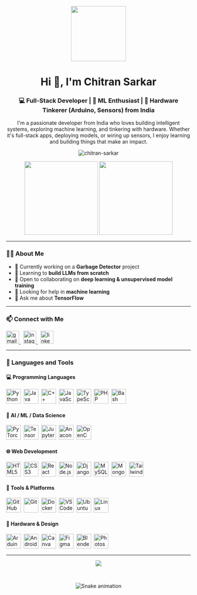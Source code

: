 <div align="center">
  <img height="150" src="https://media.giphy.com/media/M9gbBd9nbDrOTu1Mqx/giphy.gif" />
</div>

<h1 align="center">Hi 👋, I'm Chitran Sarkar</h1>
<h3 align="center">💻 Full-Stack Developer | 🤖 ML Enthusiast | 🔧 Hardware Tinkerer (Arduino, Sensors) from India</h3>

<p align="center">
  I'm a passionate developer from India who loves building intelligent systems, exploring machine learning, and tinkering with hardware. Whether it's full-stack apps, deploying models, or wiring up sensors, I enjoy learning and building things that make an impact.
</p>

<p align="center">
  <img src="https://komarev.com/ghpvc/?username=chitran-sarkar&label=Profile%20views&color=0e75b6&style=flat" alt="chitran-sarkar" />
</p>

<p align="center">
  <img src="https://github-readme-stats.vercel.app/api?username=chitran-sarkar&show_icons=true&theme=radical" height="200"/>
  <img src="https://github-readme-stats.vercel.app/api/top-langs?username=chitran-sarkar&layout=compact&theme=radical" height="200"/>
</p>

---

### 👩‍💻 About Me

- 🔭 Currently working on a **Garbage Detector** project  
- 🌱 Learning to **build LLMs from scratch**  
- 👯 Open to collaborating on **deep learning & unsupervised model training**  
- 🤝 Looking for help in **machine learning**  
- 💬 Ask me about **TensorFlow**

---

### 📫 Connect with Me

<p align="left">
  <a href="mailto:sarkarchitran@gmail.com" target="_blank">
    <img src="https://img.shields.io/static/v1?message=Gmail&logo=gmail&label=&color=D14836&logoColor=white&labelColor=&style=for-the-badge" height="35" alt="gmail logo" />
  </a>  
  &nbsp;
  <a href="https://instagram.com/_.duh.its_chitran._" target="_blank">
    <img src="https://img.shields.io/static/v1?message=Instagram&logo=instagram&label=&color=E4405F&logoColor=white&labelColor=&style=for-the-badge" height="35" alt="instagram logo" />
  </a>
  &nbsp;
  <a href="https://www.linkedin.com/in/chitran-sarkar-50544b374" target="_blank">
    <img src="https://img.shields.io/static/v1?message=LinkedIn&logo=linkedin&label=&color=0077B5&logoColor=white&labelColor=&style=for-the-badge" height="35" alt="linkedin logo" />
  </a>
</p>

---

### 🧠 Languages and Tools

#### 💻 Programming Languages
<p align="left">
  <img src="https://cdn.jsdelivr.net/gh/devicons/devicon/icons/python/python-original.svg" height="40" title="Python"/>&nbsp;
  <img src="https://cdn.jsdelivr.net/gh/devicons/devicon/icons/java/java-original.svg" height="40" title="Java"/>&nbsp;
  <img src="https://cdn.jsdelivr.net/gh/devicons/devicon/icons/cplusplus/cplusplus-original.svg" height="40" title="C++"/>&nbsp;
  <img src="https://cdn.jsdelivr.net/gh/devicons/devicon/icons/javascript/javascript-original.svg" height="40" title="JavaScript"/>&nbsp;
  <img src="https://cdn.jsdelivr.net/gh/devicons/devicon/icons/typescript/typescript-original.svg" height="40" title="TypeScript"/>&nbsp;
  <img src="https://cdn.jsdelivr.net/gh/devicons/devicon/icons/php/php-original.svg" height="40" title="PHP"/>&nbsp;
  <img src="https://cdn.jsdelivr.net/gh/devicons/devicon/icons/bash/bash-original.svg" height="40" title="Bash"/>&nbsp;
</p>

#### 🔬 AI / ML / Data Science
<p align="left">
  <img src="https://cdn.jsdelivr.net/gh/devicons/devicon/icons/pytorch/pytorch-original.svg" height="40" title="PyTorch"/>&nbsp;
  <img src="https://cdn.jsdelivr.net/gh/devicons/devicon/icons/tensorflow/tensorflow-original.svg" height="40" title="TensorFlow"/>&nbsp;
  <img src="https://cdn.jsdelivr.net/gh/devicons/devicon/icons/jupyter/jupyter-original.svg" height="40" title="Jupyter Notebook"/>&nbsp;
  <img src="https://cdn.jsdelivr.net/gh/devicons/devicon/icons/anaconda/anaconda-original.svg" height="40" title="Anaconda"/>&nbsp;
  <img src="https://cdn.jsdelivr.net/gh/devicons/devicon/icons/opencv/opencv-original.svg" height="40" title="OpenCV"/>&nbsp;
</p>

#### 🌐 Web Development
<p align="left">
  <img src="https://cdn.jsdelivr.net/gh/devicons/devicon/icons/html5/html5-original.svg" height="40" title="HTML5"/>&nbsp;
  <img src="https://cdn.jsdelivr.net/gh/devicons/devicon/icons/css3/css3-original.svg" height="40" title="CSS3"/>&nbsp;
  <img src="https://cdn.jsdelivr.net/gh/devicons/devicon/icons/react/react-original.svg" height="40" title="React"/>&nbsp;
  <img src="https://cdn.jsdelivr.net/gh/devicons/devicon/icons/nodejs/nodejs-original.svg" height="40" title="Node.js"/>&nbsp;
  <img src="https://cdn.jsdelivr.net/gh/devicons/devicon/icons/django/django-plain.svg" height="40" title="Django"/>&nbsp;
  <img src="https://cdn.jsdelivr.net/gh/devicons/devicon/icons/mysql/mysql-original.svg" height="40" title="MySQL"/>&nbsp;
  <img src="https://cdn.jsdelivr.net/gh/devicons/devicon/icons/mongodb/mongodb-original.svg" height="40" title="MongoDB"/>&nbsp;
  <img src="https://cdn.jsdelivr.net/gh/devicons/devicon/icons/tailwindcss/tailwindcss-original-wordmark.svg" height="40" title="Tailwind CSS"/>&nbsp;
</p>

#### 🧰 Tools & Platforms
<p align="left">
  <img src="https://cdn.jsdelivr.net/gh/devicons/devicon/icons/github/github-original.svg" height="40" title="GitHub"/>&nbsp;
  <img src="https://cdn.jsdelivr.net/gh/devicons/devicon/icons/git/git-original.svg" height="40" title="Git"/>&nbsp;
  <img src="https://cdn.jsdelivr.net/gh/devicons/devicon/icons/docker/docker-original.svg" height="40" title="Docker"/>&nbsp;
  <img src="https://cdn.jsdelivr.net/gh/devicons/devicon/icons/vscode/vscode-original.svg" height="40" title="VS Code"/>&nbsp;
  <img src="https://cdn.jsdelivr.net/gh/devicons/devicon/icons/ubuntu/ubuntu-plain.svg" height="40" title="Ubuntu"/>&nbsp;
  <img src="https://cdn.jsdelivr.net/gh/devicons/devicon/icons/linux/linux-original.svg" height="40" title="Linux"/>&nbsp;
</p>

#### 🤖 Hardware & Design
<p align="left">
  <img src="https://cdn.jsdelivr.net/gh/devicons/devicon/icons/arduino/arduino-original.svg" height="40" title="Arduino"/>&nbsp;
  <img src="https://cdn.jsdelivr.net/gh/devicons/devicon/icons/android/android-original.svg" height="40" title="Android"/>&nbsp;
  <img src="https://cdn.jsdelivr.net/gh/devicons/devicon/icons/canva/canva-original.svg" height="40" title="Canva"/>&nbsp;
  <img src="https://cdn.jsdelivr.net/gh/devicons/devicon/icons/figma/figma-original.svg" height="40" title="Figma"/>&nbsp;
  <img src="https://cdn.jsdelivr.net/gh/devicons/devicon/icons/blender/blender-original.svg" height="40" title="Blender"/>&nbsp;
  <img src="https://cdn.jsdelivr.net/gh/devicons/devicon/icons/photoshop/photoshop-plain.svg" height="40" title="Photoshop"/>&nbsp;
</p>

---

<p align="center">
  <img src="https://github-profile-trophy.vercel.app/?username=chitran-sarkar&theme=gruvbox&column=7" />
</p>

<br clear="both">

<p align="center">
  <img src="https://raw.githubusercontent.com/maurodesouza/maurodesouza/output/snake.svg" alt="Snake animation" />
</p>

